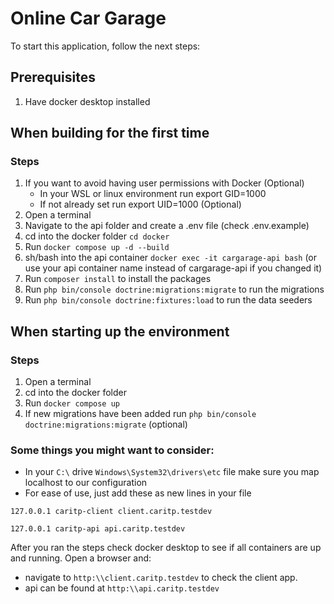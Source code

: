 # Online Car Garage
To start this application, follow the next steps:

## Prerequisites
1. Have docker desktop installed

## When building for the first time
### Steps
1. If you want to avoid having user permissions with Docker (Optional) 
   - In your WSL or linux environment run export GID=1000
   - If not already set run export UID=1000 (Optional)
2. Open a terminal
3. Navigate to the api folder and create a .env file (check .env.example)
4. cd into the docker folder ``cd docker``
5. Run ``docker compose up -d --build``
6. sh/bash into the api container ``docker exec -it cargarage-api bash`` 
(or use your api container name instead of cargarage-api if you changed it)
7. Run ``composer install`` to install the packages
8. Run ``php bin/console doctrine:migrations:migrate`` to run the migrations
9. Run ``php bin/console doctrine:fixtures:load`` to run the data seeders

## When starting up the environment
### Steps
1. Open a terminal
2. cd into the docker folder
3. Run ``docker compose up``
4. If new migrations have been added run ``php bin/console doctrine:migrations:migrate`` (optional)

### Some things you might want to consider:
- In your ``C:\`` drive ``Windows\System32\drivers\etc`` file make sure you map localhost to our configuration
- For ease of use, just add these as new lines in your file

``127.0.0.1 caritp-client client.caritp.testdev``

``127.0.0.1 caritp-api api.caritp.testdev``

After you ran the steps check docker desktop to see if all containers are up and running.
Open a browser and:
- navigate to ``http:\\client.caritp.testdev`` to check the client app.
- api can be found at ``http:\\api.caritp.testdev``
